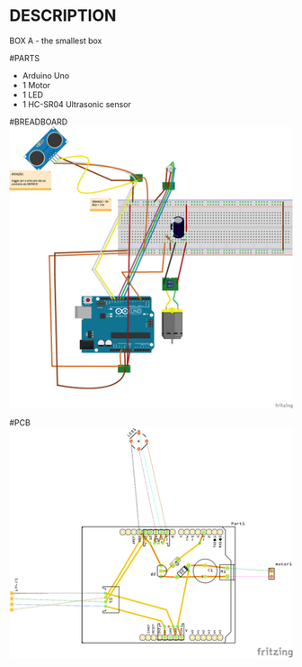 # DESCRIPTION
BOX A - the smallest box 

#PARTS
- Arduino Uno
- 1 Motor
- 1 LED
- 1 HC-SR04 Ultrasonic sensor

#BREADBOARD
![Breadboard view](https://github.com/Sonoscopia/InSono/blob/master/BOXES/BOX_A/_fritzing/BoxA_shield_v1_bradboard.png)

#PCB
![PCB view](https://github.com/Sonoscopia/InSono/blob/master/BOXES/BOX_A/_fritzing/BoxA_shield_v1_pcb.png)
